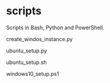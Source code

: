 # scripts
Scripts in Bash, Python and PowerShell.

create_windos_instance.py

ubuntu_setup.py

ubuntu_setup.sh

windows10_setup.ps1

